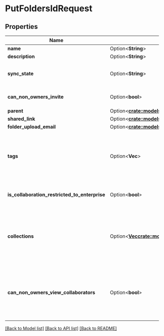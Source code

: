 # PutFoldersIdRequest

## Properties

Name | Type | Description | Notes
------------ | ------------- | ------------- | -------------
**name** | Option<**String**> | The optional new name for this folder. | [optional]
**description** | Option<**String**> | The optional description of this folder | [optional]
**sync_state** | Option<**String**> | Specifies whether a folder should be synced to a user's device or not. This is used by Box Sync (discontinued) and is not used by Box Drive. | [optional]
**can_non_owners_invite** | Option<**bool**> | Specifies if users who are not the owner of the folder can invite new collaborators to the folder. | [optional]
**parent** | Option<[**crate::models::PutFoldersIdRequestParent**](put_folders_id_request_parent.md)> |  | [optional]
**shared_link** | Option<[**crate::models::PutFoldersIdRequestSharedLink**](put_folders_id_request_shared_link.md)> |  | [optional]
**folder_upload_email** | Option<[**crate::models::PutFoldersIdRequestFolderUploadEmail**](put_folders_id_request_folder_upload_email.md)> |  | [optional]
**tags** | Option<**Vec<String>**> | The tags for this item. These tags are shown in the Box web app and mobile apps next to an item.  To add or remove a tag, retrieve the item's current tags, modify them, and then update this field.  There is a limit of 100 tags per item, and 10,000 unique tags per enterprise. | [optional]
**is_collaboration_restricted_to_enterprise** | Option<**bool**> | Specifies if new invites to this folder are restricted to users within the enterprise. This does not affect existing collaborations. | [optional]
**collections** | Option<[**Vec<crate::models::Reference>**](Reference.md)> | An array of collections to make this folder a member of. Currently we only support the `favorites` collection.  To get the ID for a collection, use the [List all collections][1] endpoint.  Passing an empty array `[]` or `null` will remove the folder from all collections.  [1]: ../advanced-files-and-folders/#get-collections | [optional]
**can_non_owners_view_collaborators** | Option<**bool**> | Restricts collaborators who are not the owner of this folder from viewing other collaborations on this folder.  It also restricts non-owners from inviting new collaborators.  When setting this field to `false`, it is required to also set `can_non_owners_invite_collaborators` to `false` if it has not already been set. | [optional]

[[Back to Model list]](../README.md#documentation-for-models) [[Back to API list]](../README.md#documentation-for-api-endpoints) [[Back to README]](../README.md)


